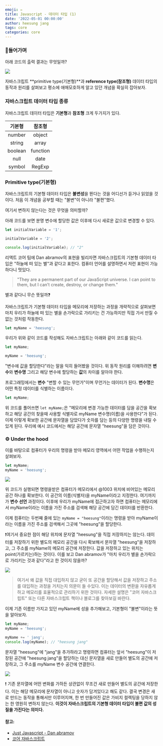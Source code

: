 ```yaml
---
emoji: ✏️
title: Javascript - 데이터 타입 (1)
date: '2022-05-01 00:00:00'
author: heesung jang
tags: core
categories: core
---
```


### 🚪들어가며

아래 코드의 출력 결과는 무엇일까?

![](https://velog.velcdn.com/images/heesungj7/post/327e7810-c3dc-456c-a076-97240fe57228/image.png)

자바스크립트 **primitive type(기본형)**과 **reference type(참조형)** 데이터 타입의 동작과 원리를 살펴보고 평소에 애매모호하게 알고 있던 개념을 확실히 잡아보자.

### 자바스크립트 데이터 타입 종류

자바스크립트 데이터 타입은 **기본형**과 **참조형** 크게 두가지가 있다.

| **기본형** | **참조형** |
| :--------: | :--------: |
|   number   |   object   |
|   string   |   array    |
|  boolean   |  function  |
|    null    |    date    |
|   symbol   |   RegExp   |

### Primitive type(기본형)

자바스크립트의 기본형 데이터 타입은 **불변성**을 뛴다는 것을 어디선가 듣거나 읽었을 것이다. 처음 이 개념을 공부할 때는 "불변"이 아니라 "불편"했다.

여기서 변하지 않는다는 것은 무엇을 의미할까?

아래 코드를 보면 분명 변수에 할당한 값은 이후에 다시 새로운 값으로 변경할 수 있다.

```javascript
let initialVariable = '1';

initialVariable = '2';

console.log(initialVariable); // "2"
```

리액트 코어 팀에 Dan abramov의 표현을 빌리자면 자바스크립트의 기본형 데이터 타입은 "하늘에 떠 있는 별"과 같다고 표한다. 컴퓨터 언어를 설명하면서 저런 표현이 가능하다니 멋있다.

> "They are a permanent part of our JavaScript universe. I can point to them, but I can’t create, destroy, or change them."

별과 같다니 무슨 뜻일까❓

자바스크립트가 기본형 데이터 타입을 메모리에 저장하는 과정을 개략적으로 살펴보면 마치 우리가 하늘에 떠 있는 별을 손가락으로 가리키는 건 가능하지만 직접 가서 만질 수 없는 것처럼 작동한다.

```javascript
let myName = 'heesung';
```

우리가 위와 같이 코드를 작성해도 자바스크립트는 아래와 같이 코드를 읽는다.

```javascript
let myName;

myName = 'heesung';
```

"변수에 값을 할당한다"라는 말을 익히 들어봤을 것이다. 위 동작 원리를 이해하려면 **변수**와 **변수명** 그리고 해당 변수에 할당하는 **값**의 차이를 알아야 한다.

프로그래밍에서는 **변수** "변할 수 있는 무언가"이며 무언가는 데이터가 된다. **변수명**은 어떤 특정 데이터를 식별하는 이름이다.

```javascript
let myName;
```

위 코드를 풀어쓰면 `let myName;`은 "메모리에 변경 가능한 데이터를 담을 공간을 확보하고 해당 공간의 찾을때 사용할 식별자로 myName 변수명(이름)을 사용한다"가 된다. 이제 이렇게 확보한 공간에 문자열을 담았다가 숫자를 담는 등의 다양한 명령을 내릴 수 있게 된다. 우리에 예시 코드에서는 해당 공간에 문자열 "heesung"을 담은 것이다.

### ⚙️ Under the hood

이를 바탕으로 컴퓨터가 우리의 명령을 받아 메모리 영역에서 어떤 작업을 수행하는지 살펴보자.

```javascript
let myName;
myName = 'heesung';
```

![](https://velog.velcdn.com/images/heesungj7/post/d557a81a-f386-4736-b2f9-86f7026de8b8/image.png)

위 코드가 실행되면 명령을받은 컴퓨터가 메모리에서 @1003 위치에 비어있는 메모리 공간 하나를 확보한다. 이 공간의 이름(식별자)을 myName이라고 지정한다. 여기까지가 **변수 선언** 과정이다. 이후에 우리가 myName에 접근하고자 하면 컴퓨터는 메모리에서 myName이라는 이름을 가진 주소를 검색해 해당 공간에 담긴 데이터를 반환한다.

이제 컴퓨터는 두번째 줄에 있는 `myName = "heesung"`이라는 명령을 받아 myName이라는 이름을 가진 주소를 검색해서 그곳에 "heesung"을 할당한다.

❗️여기서 중요한 점이 해당 위치에 문자열 "heesung"을 직접 저장하지는 않는다. 데이터를 저장하기 위한 별도의 메모리 공간을 다시 확보해서 문자열 "heesung"을 저장하고, 그 주소를 myName의 메모리 공간에 저장한다. 값을 저장하고 있는 위치는 point(가르키는)하는 것이다. 이를 보고 Dan abramov가 "마치 우리가 별을 손가락으로 가리키는 것과 같다"라고 한 것이지 않을까?

![](https://velog.velcdn.com/images/heesungj7/post/0a4c082c-e9e3-4b4b-b66d-b65afaea9cf4/image.png)

> 여기서 왜 값을 직접 대입하지 않고 굳이 또 공간을 할당해서 값을 저장하고 주소를 대입하는 과정을 거치는지 의문이 들 수있다. 이는 데이터의 변환을 자유롭게 하고 메모리를 효율적으로 관리하기 위한 것이다. 자세한 설명은 "코어 자바스크립트" 또는 다른 자바스크립트 책이나 블로그를 찾아보길 바란다.

이제 기존 이름만 가지고 있던 myName에 성을 추가해보고, 기본형이 "불변"이라는 뜻을 알아보자.

```javascript
let myName;
myName = 'heesung';

myName += ' jang';
console.log(myName); // "heesung jang"
```

문자열 "heesung"에 "jang"을 추가하라고 명령하면 컴퓨터는 앞서 "heesung"이 저장된 공간에 "heesung jang"을 할당하는 대신 문자열을 새로 만들어 별도의 공간에 저장하고, 그 주소를 myName 변수 공간에 연결한다.

![](https://velog.velcdn.com/images/heesungj7/post/379cbc48-cd8c-4d5a-b91a-89ee5c1bc902/image.png)

❗️ 기존 문자열에 어떤 변화를 가하든 상관없이 무조건 새로 만들어 별도의 공간에 저장한다. 이는 해당 메모리에 문자열이 아니고 숫자가 담겨있다고 해도 같다. 결국 변경은 새로 만드는 동작을 통해서만 이루어지며, 한 번 만들어진 값은 가비지 컬렉팅을 당하지 않는 한 영원히 변하지 않는다. **이것이 자바스크립트의 기본형 데이터 타입이 불편 값의 성질을 가진다는 의미다.**

#### 참고:

- [Just Javascript - Dan abramov](https://justjavascript.com/learn)
- [코어 자바스크립트](http://www.yes24.com/Product/Goods/78586788)

```toc

```
